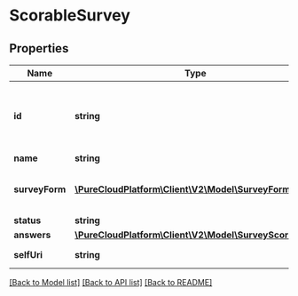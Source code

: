 # ScorableSurvey

## Properties
Name | Type | Description | Notes
------------ | ------------- | ------------- | -------------
**id** | **string** | The globally unique identifier for the object. | [optional] 
**name** | **string** |  | [optional] 
**surveyForm** | [**\PureCloudPlatform\Client\V2\Model\SurveyForm**](SurveyForm.md) | Survey form used for this survey. | [optional] 
**status** | **string** |  | [optional] 
**answers** | [**\PureCloudPlatform\Client\V2\Model\SurveyScoringSet**](SurveyScoringSet.md) |  | [optional] 
**selfUri** | **string** | The URI for this object | [optional] 

[[Back to Model list]](../README.md#documentation-for-models) [[Back to API list]](../README.md#documentation-for-api-endpoints) [[Back to README]](../README.md)


